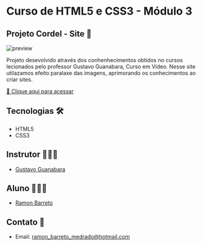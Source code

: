 # Curso de HTML5 e CSS3 - Módulo 3

## Projeto Cordel - Site 💌

![preview](./.github/CordelModerno.gif)

Projeto desevolvido através dos conhenhecimentos obtidos no cursos lecionados pelo professor Gustavo Guanabara, Curso em Vídeo.
Nesse site utilazamos efeito paralaxe das imagens, aprimorando os conhecimentos ao criar sites.

[🔗 Clique aqui para acessar](https://ramonbarret.github.io/ProjetoCordel/)

## Tecnologias 🛠

- HTML5
- CSS3

## Instrutor 👨🏽‍🏫
- <a target="_blank" href="https://www.linkedin.com/in/guanabara/">Gustavo Guanabara</a>

## Aluno 👨🏽‍🎓

- <a target="_blank" href="https://www.linkedin.com/in/ramon-barreto-076191180/">Ramon Barreto</a>

## Contato 📲

- Email: ramon_barreto_medrado@hotmail.com